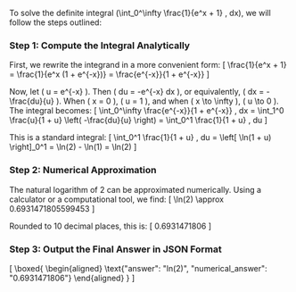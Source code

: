 To solve the definite integral \(\int_0^\infty \frac{1}{e^x + 1} \, dx\), we will follow the steps outlined:

### Step 1: Compute the Integral Analytically

First, we rewrite the integrand in a more convenient form:
\[
\frac{1}{e^x + 1} = \frac{1}{e^x (1 + e^{-x})} = \frac{e^{-x}}{1 + e^{-x}}
\]

Now, let \( u = e^{-x} \). Then \( du = -e^{-x} dx \), or equivalently, \( dx = -\frac{du}{u} \). When \( x = 0 \), \( u = 1 \), and when \( x \to \infty \), \( u \to 0 \). The integral becomes:
\[
\int_0^\infty \frac{e^{-x}}{1 + e^{-x}} \, dx = \int_1^0 \frac{u}{1 + u} \left( -\frac{du}{u} \right) = \int_0^1 \frac{1}{1 + u} \, du
\]

This is a standard integral:
\[
\int_0^1 \frac{1}{1 + u} \, du = \left[ \ln(1 + u) \right]_0^1 = \ln(2) - \ln(1) = \ln(2)
\]

### Step 2: Numerical Approximation

The natural logarithm of 2 can be approximated numerically. Using a calculator or a computational tool, we find:
\[
\ln(2) \approx 0.6931471805599453
\]

Rounded to 10 decimal places, this is:
\[
0.6931471806
\]

### Step 3: Output the Final Answer in JSON Format

\[
\boxed{
\begin{aligned}
\text{"answer": "ln(2)", "numerical_answer": "0.6931471806"}
\end{aligned}
}
\]